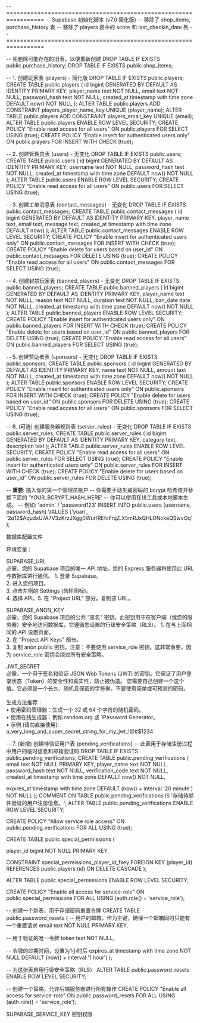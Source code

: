 -- =================================================================
-- Supabase 初始化脚本 (v7.0 简化版)
-- 移除了 shop_items, purchase_history 表
-- 移除了 players 表中的 score 和 last_checkin_date 列
-- =================================================================

-- 先删除可能存在的旧表，以便重新创建
DROP TABLE IF EXISTS public.purchase_history;
DROP TABLE IF EXISTS public.shop_items;

-- 1. 创建玩家表 (players) - 简化版
DROP TABLE IF EXISTS public.players;
CREATE TABLE public.players (
  id bigint GENERATED BY DEFAULT AS IDENTITY PRIMARY KEY,
  player_name text NOT NULL,
  email text NOT NULL,
  password_hash text NOT NULL,
  created_at timestamp with time zone DEFAULT now() NOT NULL
);
ALTER TABLE public.players ADD CONSTRAINT players_player_name_key UNIQUE (player_name);
ALTER TABLE public.players ADD CONSTRAINT players_email_key UNIQUE (email);
ALTER TABLE public.players ENABLE ROW LEVEL SECURITY;
CREATE POLICY "Enable read access for all users" ON public.players FOR SELECT USING (true);
CREATE POLICY "Enable insert for authenticated users only" ON public.players FOR INSERT WITH CHECK (true);

-- 2. 创建管理员表 (users) - 无变化
DROP TABLE IF EXISTS public.users;
CREATE TABLE public.users (
  id bigint GENERATED BY DEFAULT AS IDENTITY PRIMARY KEY,
  username text NOT NULL,
  password_hash text NOT NULL,
  created_at timestamp with time zone DEFAULT now() NOT NULL
);
ALTER TABLE public.users ENABLE ROW LEVEL SECURITY;
CREATE POLICY "Enable read access for all users" ON public.users FOR SELECT USING (true);


-- 3. 创建工单消息表 (contact_messages) - 无变化
DROP TABLE IF EXISTS public.contact_messages;
CREATE TABLE public.contact_messages (
  id bigint GENERATED BY DEFAULT AS IDENTITY PRIMARY KEY,
  player_name text,
  email text,
  message text,
  created_at timestamp with time zone DEFAULT now()
);
ALTER TABLE public.contact_messages ENABLE ROW LEVEL SECURITY;
CREATE POLICY "Enable insert for authenticated users only" ON public.contact_messages FOR INSERT WITH CHECK (true);
CREATE POLICY "Enable delete for users based on user_id" ON public.contact_messages FOR DELETE USING (true);
CREATE POLICY "Enable read access for all users" ON public.contact_messages FOR SELECT USING (true);

-- 4. 创建封禁玩家表 (banned_players) - 无变化
DROP TABLE IF EXISTS public.banned_players;
CREATE TABLE public.banned_players (
  id bigint GENERATED BY DEFAULT AS IDENTITY PRIMARY KEY,
  player_name text NOT NULL,
  reason text NOT NULL,
  duration text NOT NULL,
  ban_date date NOT NULL,
  created_at timestamp with time zone DEFAULT now() NOT NULL
);
ALTER TABLE public.banned_players ENABLE ROW LEVEL SECURITY;
CREATE POLICY "Enable insert for authenticated users only" ON public.banned_players FOR INSERT WITH CHECK (true);
CREATE POLICY "Enable delete for users based on user_id" ON public.banned_players FOR DELETE USING (true);
CREATE POLICY "Enable read access for all users" ON public.banned_players FOR SELECT USING (true);


-- 5. 创建赞助者表 (sponsors) - 无变化
DROP TABLE IF EXISTS public.sponsors;
CREATE TABLE public.sponsors (
  id bigint GENERATED BY DEFAULT AS IDENTITY PRIMARY KEY,
  name text NOT NULL,
  amount text NOT NULL,
  created_at timestamp with time zone DEFAULT now() NOT NULL
);
ALTER TABLE public.sponsors ENABLE ROW LEVEL SECURITY;
CREATE POLICY "Enable insert for authenticated users only" ON public.sponsors FOR INSERT WITH CHECK (true);
CREATE POLICY "Enable delete for users based on user_id" ON public.sponsors FOR DELETE USING (true);
CREATE POLICY "Enable read access for all users" ON public.sponsors FOR SELECT USING (true);

-- 6. (可选) 创建服务器规则表 (server_rules) - 无变化
DROP TABLE IF EXISTS public.server_rules;
CREATE TABLE public.server_rules (
    id bigint GENERATED BY DEFAULT AS IDENTITY PRIMARY KEY,
    category text,
    description text
);
ALTER TABLE public.server_rules ENABLE ROW LEVEL SECURITY;
CREATE POLICY "Enable read access for all users" ON public.server_rules FOR SELECT USING (true);
CREATE POLICY "Enable insert for authenticated users only" ON public.server_rules FOR INSERT WITH CHECK (true);
CREATE POLICY "Enable delete for users based on user_id" ON public.server_rules FOR DELETE USING (true);



-- **重要**: 插入你的第一个管理员账户
-- 你需要手动生成密码的 bcrypt 哈希值并替换下面的 'YOUR_BCRYPT_HASH_HERE'
-- 你可以使用在线工具或本地脚本生成。
-- 例如: 'admin' / 'password123'
INSERT INTO public.users (username, password_hash) VALUES
('yuan', '$2a$12$AqudxU7A7V3zKrzJXgg0Wur/REfcFrqZ.X5mRJxQHLONckeQSwvOq');







 数据库配置文件






环境变量：

SUPABASE_URL	
必需。您的 Supabase 项目的唯一 API 地址。您的 Express 服务器将使用此 URL 与数据库进行通信。	1. 登录 Supabase。<br>2. 进入您的项目。<br>3. 点击左侧的 Settings (齿轮图标)。<br>4. 选择 API。5. 在 "Project URL" 部分，复制该 URL。


SUPABASE_ANON_KEY	
必需。您的 Supabase 项目的公共 "匿名" 密钥。此密钥用于在客户端（或您的服务器）安全地访问数据库，它遵循您设置的行级安全策略（RLS）。	1. 在与上面相同的 API 设置页面。<br>2. 在 "Project API Keys" 部分。<br>3. 复制 anon public 密钥。注意：不要使用 service_role 密钥，这非常重要，因为 service_role 密钥会绕过所有安全策略。

JWT_SECRET	
必需。一个用于签名和验证 JSON Web Tokens (JWT) 的密钥。它保证了用户登录状态（Token）的安全性和真实性，防止被伪造。	您需要自己创建一个这个值。它必须是一个长久、随机且保密的字符串。不要使用简单或可预测的密码。<br><br>生成方法推荐：<br>• 使用密码管理器：生成一个 32 或 64 个字符的随机密码。<br>• 使用在线生成器：例如 random.org 或 1Password Generator。<br>• 示例 (请勿直接使用): a_very_long_and_super_secret_string_for_my_jwt_!@#$1234













-- 7. (新增) 创建待验证用户表 (pending_verifications)
-- 此表用于存储注册过程中用户的临时信息和邮箱验证码
DROP TABLE IF EXISTS public.pending_verifications;
CREATE TABLE public.pending_verifications (
  email text NOT NULL PRIMARY KEY,
  player_name text NOT NULL,
  password_hash text NOT NULL,
  verification_code text NOT NULL,
  created_at timestamp with time zone DEFAULT now() NOT NULL,

  expires_at timestamp with time zone DEFAULT (now() + interval '20 minute') NOT NULL
);
COMMENT ON TABLE public.pending_verifications IS '存储待邮件验证的用户注册信息。';
ALTER TABLE public.pending_verifications ENABLE ROW LEVEL SECURITY;

CREATE POLICY "Allow service role access" ON public.pending_verifications FOR ALL USING (true);




CREATE TABLE public.special_permissions (

  player_id bigint NOT NULL PRIMARY KEY,
  
 

  CONSTRAINT special_permissions_player_id_fkey FOREIGN KEY (player_id) 
  REFERENCES public.players (id) ON DELETE CASCADE
);


ALTER TABLE public.special_permissions ENABLE ROW LEVEL SECURITY;


CREATE POLICY "Enable all access for service-role" 
ON public.special_permissions FOR ALL 
USING (auth.role() = 'service_role');





-- 创建一个新表，用于存储密码重置令牌
CREATE TABLE public.password_resets (
  -- 用户的邮箱，作为主键，确保一个邮箱同时只能有一个重置请求
  email text NOT NULL PRIMARY KEY,
  
  -- 用于验证的唯一令牌
  token text NOT NULL,
  
  -- 令牌的过期时间，设置为1小时后
  expires_at timestamp with time zone NOT NULL DEFAULT (now() + interval '1 hour')
);

-- 为这张表启用行级安全策略（RLS）
ALTER TABLE public.password_resets ENABLE ROW LEVEL SECURITY;

-- 创建一个策略，允许后端服务器进行所有操作
CREATE POLICY "Enable all access for service-role" 
ON public.password_resets FOR ALL 
USING (auth.role() = 'service_role');










SUPABASE_SERVICE_KEY  密钥权限